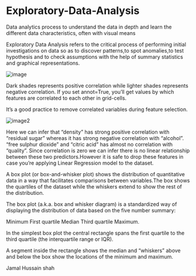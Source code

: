 # Exploratory-Data-Analysis

 Data analytics process to understand the data in depth and learn the different data characteristics, often with visual means
 
 Exploratory Data Analysis refers to the critical process of performing initial investigations on data so as to discover patterns,to spot anomalies,to test hypothesis and to check assumptions with the help of summary statistics and graphical representations.
 
![image](https://user-images.githubusercontent.com/95676591/170553962-b34236c5-2cc4-4aca-8598-79eae308f7b5.jpeg)

Dark shades represents positive correlation while lighter shades represents negative correlation.
If you set annot=True, you’ll get values by which features are correlated to each other in grid-cells.

It’s a good practice to remove correlated variables during feature selection.

![image2](https://user-images.githubusercontent.com/95676591/170554075-2790a9d2-b44d-424d-bfc6-e7175fa99c39.jpeg)


Here we can infer that “density” has strong positive correlation with “residual sugar” whereas it has strong negative correlation with “alcohol”.
“free sulphur dioxide” and “citric acid” has almost no correlation with “quality”.
Since correlation is zero we can infer there is no linear relationship between these two predictors.However it is safe to drop these features in case you’re applying Linear Regression model to the dataset.

A box plot (or box-and-whisker plot) shows the distribution of quantitative data in a way that facilitates comparisons between variables.The box shows the quartiles of the dataset while the whiskers extend to show the rest of the distribution.

The box plot (a.k.a. box and whisker diagram) is a standardized way of displaying the distribution of data based on the five number summary:

 Minimum
 First quartile
 Median
 Third quartile
 Maximum.

In the simplest box plot the central rectangle spans the first quartile to the third quartile (the interquartile range or IQR).

A segment inside the rectangle shows the median and “whiskers” above and below the box show the locations of the minimum and maximum.


 

Jamal Hussain shah
